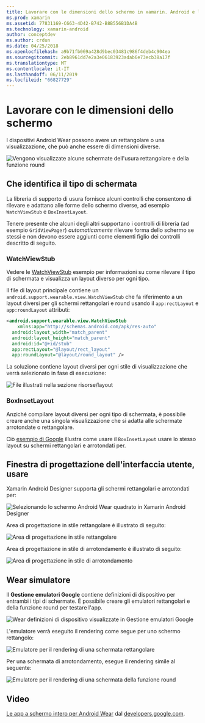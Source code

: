 ```yaml
---
title: Lavorare con le dimensioni dello schermo in xamarin. Android e l'usura del sistema operativo
ms.prod: xamarin
ms.assetid: 77831169-C663-4D42-B742-B8B556B1DA4B
ms.technology: xamarin-android
author: conceptdev
ms.author: crdun
ms.date: 04/25/2018
ms.openlocfilehash: a9b71fb069a428d9bec03481c986f4deb4c904ea
ms.sourcegitcommit: 2eb8961dd7e2a3e06183923adab6e73ecb38a17f
ms.translationtype: MT
ms.contentlocale: it-IT
ms.lasthandoff: 06/11/2019
ms.locfileid: "66827729"
---
```

# <a name="working-with-screen-sizes"></a>Lavorare con le dimensioni dello schermo

I dispositivi Android Wear possono avere un rettangolare o una visualizzazione, che può anche essere di dimensioni diverse.

![Vengono visualizzate alcune schermate dell'usura rettangolare e della funzione round](screen-sizes-images/moyeu-wear.png)

## <a name="identifying-screen-type"></a>Che identifica il tipo di schermata

La libreria di supporto di usura fornisce alcuni controlli che consentono di rilevare e adattano alle forme dello schermo diverse, ad esempio `WatchViewStub` e `BoxInsetLayout`.

Tenere presente che alcuni degli altri supportano i controlli di libreria (ad esempio `GridViewPager`) *automaticamente* rilevare forma dello schermo se stessi e non devono essere aggiunti come elementi figlio dei controlli descritto di seguito.

### <a name="watchviewstub"></a>WatchViewStub

Vedere le [WatchViewStub](https://developer.xamarin.com/samples/monodroid/wear/WatchViewStub/) esempio per informazioni su come rilevare il tipo di schermata e visualizza un layout diverso per ogni tipo.

Il file di layout principale contiene un `android.support.wearable.view.WatchViewStub` che fa riferimento a un layout diversi per gli schermi rettangolari e round usando il `app:rectLayout` e `app:roundLayout` attributi:

```xml
<android.support.wearable.view.WatchViewStub
    xmlns:app="http://schemas.android.com/apk/res-auto"
  android:layout_width="match_parent"
  android:layout_height="match_parent"
  android:id="@+id/stub"
  app:rectLayout="@layout/rect_layout"
  app:roundLayout="@layout/round_layout" />
```

La soluzione contiene layout diversi per ogni stile di visualizzazione che verrà selezionato in fase di esecuzione:

![File illustrati nella sezione risorse/layout](screen-sizes-images/solution.png)


### <a name="boxinsetlayout"></a>BoxInsetLayout

Anziché compilare layout diversi per ogni tipo di schermata, è possibile creare anche una singola visualizzazione che si adatta alle schermate arrotondate o rettangolare.

Ciò [esempio di Google](https://developer.android.com/training/wearables/ui/layouts.html#same-layout) illustra come usare il `BoxInsetLayout` usare lo stesso layout su schermi rettangolari e arrotondati per.


## <a name="wear-ui-designer"></a>Finestra di progettazione dell'interfaccia utente, usare

Xamarin Android Designer supporta gli schermi rettangolari e arrotondati per:

![Selezionando lo schermo Android Wear quadrato in Xamarin Android Designer](screen-sizes-images/design-screen-type.png)

Area di progettazione in stile rettangolare è illustrato di seguito:

![Area di progettazione in stile rettangolare](screen-sizes-images/design-rect.png) 

Area di progettazione in stile di arrotondamento è illustrato di seguito:

![Area di progettazione in stile di arrotondamento](screen-sizes-images/design-round.png)


## <a name="wear-simulator"></a>Wear simulatore

Il **Gestione emulatori Google** contiene definizioni di dispositivo per entrambi i tipi di schermate. È possibile creare gli emulatori rettangolari e della funzione round per testare l'app.

![Wear definizioni di dispositivo visualizzate in Gestione emulatori Google](screen-sizes-images/emulator-devices.png)

L'emulatore verrà eseguito il rendering come segue per uno schermo rettangolo:

![Emulatore per il rendering di una schermata rettangolare](screen-sizes-images/recipe-2.png) 

Per una schermata di arrotondamento, esegue il rendering simile al seguente:

![Emulatore per il rendering di una schermata della funzione round](screen-sizes-images/recipe-2-round.png)

## <a name="video"></a>Video

[Le app a schermo intero per Android Wear](https://www.youtube.com/watch?v=naf_WbtFAlY) dal [developers.google.com](https://www.youtube.com/channel/UC_x5XG1OV2P6uZZ5FSM9Ttw).

